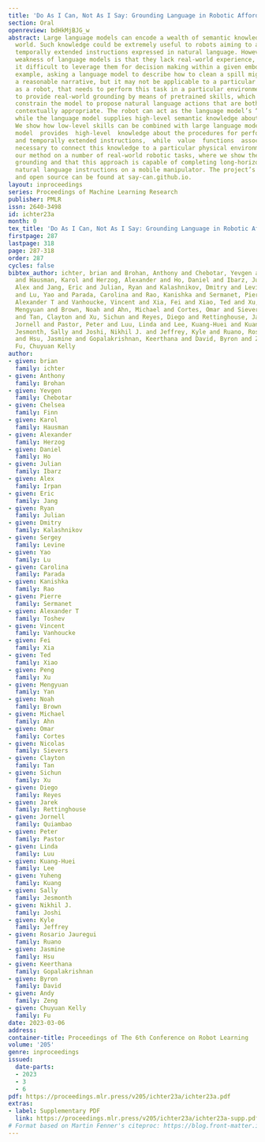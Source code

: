 ```yaml
---
title: 'Do As I Can, Not As I Say: Grounding Language in Robotic Affordances'
section: Oral
openreview: bdHkMjBJG_w
abstract: Large language models can encode a wealth of semantic knowledge about the
  world. Such knowledge could be extremely useful to robots aiming to act upon high-level,
  temporally extended instructions expressed in natural language. However, a significant
  weakness of language models is that they lack real-world experience, which makes
  it difficult to leverage them for decision making within a given embodiment. For
  example, asking a language model to describe how to clean a spill might result in
  a reasonable narrative, but it may not be applicable to a particular agent, such
  as a robot, that needs to perform this task in a particular environment. We propose
  to provide real-world grounding by means of pretrained skills, which are used to
  constrain the model to propose natural language actions that are both feasible and
  contextually appropriate. The robot can act as the language model’s “hands and eyes,”
  while the language model supplies high-level semantic knowledge about the task.
  We show how low-level skills can be combined with large language models so  that  the  language
  model  provides  high-level  knowledge about the procedures for performing complex
  and temporally extended instructions,  while  value  functions  associated  with  these  skills  provide  the  grounding
  necessary to connect this knowledge to a particular physical environment. We evaluate
  our method on a number of real-world robotic tasks, where we show the need for real-world
  grounding and that this approach is capable of completing long-horizon, abstract,
  natural language instructions on a mobile manipulator. The project’s website, video,
  and open source can be found at say-can.github.io.
layout: inproceedings
series: Proceedings of Machine Learning Research
publisher: PMLR
issn: 2640-3498
id: ichter23a
month: 0
tex_title: 'Do As I Can, Not As I Say: Grounding Language in Robotic Affordances'
firstpage: 287
lastpage: 318
page: 287-318
order: 287
cycles: false
bibtex_author: ichter, brian and Brohan, Anthony and Chebotar, Yevgen and Finn, Chelsea
  and Hausman, Karol and Herzog, Alexander and Ho, Daniel and Ibarz, Julian and Irpan,
  Alex and Jang, Eric and Julian, Ryan and Kalashnikov, Dmitry and Levine, Sergey
  and Lu, Yao and Parada, Carolina and Rao, Kanishka and Sermanet, Pierre and Toshev,
  Alexander T and Vanhoucke, Vincent and Xia, Fei and Xiao, Ted and Xu, Peng and Yan,
  Mengyuan and Brown, Noah and Ahn, Michael and Cortes, Omar and Sievers, Nicolas
  and Tan, Clayton and Xu, Sichun and Reyes, Diego and Rettinghouse, Jarek and Quiambao,
  Jornell and Pastor, Peter and Luu, Linda and Lee, Kuang-Huei and Kuang, Yuheng and
  Jesmonth, Sally and Joshi, Nikhil J. and Jeffrey, Kyle and Ruano, Rosario Jauregui
  and Hsu, Jasmine and Gopalakrishnan, Keerthana and David, Byron and Zeng, Andy and
  Fu, Chuyuan Kelly
author:
- given: brian
  family: ichter
- given: Anthony
  family: Brohan
- given: Yevgen
  family: Chebotar
- given: Chelsea
  family: Finn
- given: Karol
  family: Hausman
- given: Alexander
  family: Herzog
- given: Daniel
  family: Ho
- given: Julian
  family: Ibarz
- given: Alex
  family: Irpan
- given: Eric
  family: Jang
- given: Ryan
  family: Julian
- given: Dmitry
  family: Kalashnikov
- given: Sergey
  family: Levine
- given: Yao
  family: Lu
- given: Carolina
  family: Parada
- given: Kanishka
  family: Rao
- given: Pierre
  family: Sermanet
- given: Alexander T
  family: Toshev
- given: Vincent
  family: Vanhoucke
- given: Fei
  family: Xia
- given: Ted
  family: Xiao
- given: Peng
  family: Xu
- given: Mengyuan
  family: Yan
- given: Noah
  family: Brown
- given: Michael
  family: Ahn
- given: Omar
  family: Cortes
- given: Nicolas
  family: Sievers
- given: Clayton
  family: Tan
- given: Sichun
  family: Xu
- given: Diego
  family: Reyes
- given: Jarek
  family: Rettinghouse
- given: Jornell
  family: Quiambao
- given: Peter
  family: Pastor
- given: Linda
  family: Luu
- given: Kuang-Huei
  family: Lee
- given: Yuheng
  family: Kuang
- given: Sally
  family: Jesmonth
- given: Nikhil J.
  family: Joshi
- given: Kyle
  family: Jeffrey
- given: Rosario Jauregui
  family: Ruano
- given: Jasmine
  family: Hsu
- given: Keerthana
  family: Gopalakrishnan
- given: Byron
  family: David
- given: Andy
  family: Zeng
- given: Chuyuan Kelly
  family: Fu
date: 2023-03-06
address:
container-title: Proceedings of The 6th Conference on Robot Learning
volume: '205'
genre: inproceedings
issued:
  date-parts:
  - 2023
  - 3
  - 6
pdf: https://proceedings.mlr.press/v205/ichter23a/ichter23a.pdf
extras:
- label: Supplementary PDF
  link: https://proceedings.mlr.press/v205/ichter23a/ichter23a-supp.pdf
# Format based on Martin Fenner's citeproc: https://blog.front-matter.io/posts/citeproc-yaml-for-bibliographies/
---
```

